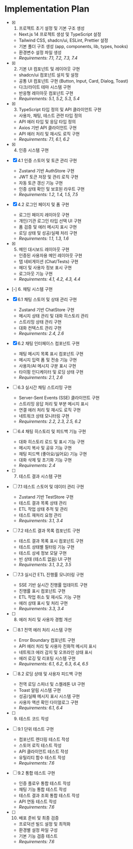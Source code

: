 # Implementation Plan

- [x] 1. 프로젝트 초기 설정 및 기본 구조 생성



  - Next.js 14 프로젝트 생성 및 TypeScript 설정
  - Tailwind CSS, shadcn/ui, ESLint, Prettier 설정
  - 기본 폴더 구조 생성 (app, components, lib, types, hooks)
  - 환경변수 설정 파일 생성
  - _Requirements: 7.1, 7.2, 7.3, 7.4_

- [x] 2. 기본 UI 컴포넌트 및 레이아웃 구현



  - shadcn/ui 컴포넌트 설치 및 설정
  - 공통 UI 컴포넌트 구현 (Button, Input, Card, Dialog, Toast)
  - 다크/라이트 테마 시스템 구현
  - 반응형 레이아웃 컴포넌트 구현
  - _Requirements: 5.1, 5.2, 5.3, 5.4_

- [x] 3. TypeScript 타입 정의 및 API 클라이언트 구현







  - 사용자, 채팅, 테스트 관련 타입 정의
  - API 에러 타입 및 응답 타입 정의
  - Axios 기반 API 클라이언트 구현
  - API 에러 처리 및 재시도 로직 구현
  - _Requirements: 7.1, 6.1, 6.2_

- [x] 4. 인증 시스템 구현



- [x] 4.1 인증 스토어 및 토큰 관리 구현



  - Zustand 기반 AuthStore 구현
  - JWT 토큰 저장 및 관리 로직 구현
  - 자동 토큰 갱신 기능 구현
  - 인증 상태 확인 및 보호된 라우트 구현
  - _Requirements: 1.2, 1.4, 1.5, 7.5_

- [x] 4.2 로그인 페이지 및 폼 구현





  - 로그인 페이지 레이아웃 구현
  - 개인/기관 로그인 타입 선택 UI 구현
  - 폼 검증 및 에러 메시지 표시 구현
  - 로딩 상태 및 성공/실패 처리 구현
  - _Requirements: 1.1, 1.3, 1.6_

- [x] 5. 메인 대시보드 레이아웃 구현






  - 인증된 사용자용 메인 레이아웃 구현
  - 탭 네비게이션 (Chat/Tests) 구현
  - 헤더 및 사용자 정보 표시 구현
  - 로그아웃 기능 구현
  - _Requirements: 4.1, 4.2, 4.3, 4.4_

- [-] 6. 채팅 시스템 구현


- [x] 6.1 채팅 스토어 및 상태 관리 구현







  - Zustand 기반 ChatStore 구현
  - 메시지 상태 관리 및 대화 히스토리 관리
  - 스트리밍 상태 관리 구현
  - 대화 컨텍스트 관리 구현
  - _Requirements: 2.4, 2.6_

- [x] 6.2 채팅 인터페이스 컴포넌트 구현





  - 채팅 메시지 목록 표시 컴포넌트 구현
  - 메시지 입력 폼 및 전송 기능 구현
  - 사용자/AI 메시지 구분 표시 구현
  - 타이핑 인디케이터 및 로딩 상태 구현
  - _Requirements: 2.1, 2.6_

- [ ] 6.3 실시간 채팅 스트리밍 구현




  - Server-Sent Events (SSE) 클라이언트 구현
  - 스트리밍 응답 처리 및 부분 메시지 표시
  - 연결 에러 처리 및 재시도 로직 구현
  - 네트워크 상태 모니터링 구현
  - _Requirements: 2.2, 2.3, 2.5, 6.2_

- [ ] 6.4 채팅 히스토리 및 피드백 기능 구현
  - 대화 히스토리 로드 및 표시 기능 구현
  - 메시지 복사 및 공유 기능 구현
  - 채팅 피드백 (좋아요/싫어요) 기능 구현
  - 대화 삭제 및 초기화 기능 구현
  - _Requirements: 2.4_

- [ ] 7. 테스트 결과 시스템 구현
- [ ] 7.1 테스트 스토어 및 데이터 관리 구현
  - Zustand 기반 TestStore 구현
  - 테스트 결과 목록 상태 관리
  - ETL 작업 상태 추적 및 관리
  - 테스트 재처리 요청 관리
  - _Requirements: 3.1, 3.4_

- [ ] 7.2 테스트 결과 목록 컴포넌트 구현
  - 테스트 결과 목록 표시 컴포넌트 구현
  - 테스트 상태별 필터링 기능 구현
  - 테스트 상세 정보 모달 구현
  - 빈 상태 (테스트 없음) UI 구현
  - _Requirements: 3.1, 3.2, 3.5_

- [ ] 7.3 실시간 ETL 진행률 모니터링 구현
  - SSE 기반 실시간 진행률 업데이트 구현
  - 진행률 표시 컴포넌트 구현
  - ETL 작업 취소 및 재시도 기능 구현
  - 에러 상태 표시 및 처리 구현
  - _Requirements: 3.3, 3.4_

- [ ] 8. 에러 처리 및 사용자 경험 개선
- [ ] 8.1 전역 에러 처리 시스템 구현
  - Error Boundary 컴포넌트 구현
  - API 에러 처리 및 사용자 친화적 메시지 표시
  - 네트워크 에러 감지 및 오프라인 상태 표시
  - 에러 로깅 및 리포팅 시스템 구현
  - _Requirements: 6.1, 6.2, 6.3, 6.4, 6.5_

- [ ] 8.2 로딩 상태 및 사용자 피드백 구현
  - 전역 로딩 스피너 및 스켈레톤 UI 구현
  - Toast 알림 시스템 구현
  - 성공/실패 메시지 표시 시스템 구현
  - 사용자 액션 확인 다이얼로그 구현
  - _Requirements: 6.1, 6.4_

- [ ] 9. 테스트 코드 작성
- [ ] 9.1 단위 테스트 구현
  - 컴포넌트 렌더링 테스트 작성
  - 스토어 로직 테스트 작성
  - API 클라이언트 테스트 작성
  - 유틸리티 함수 테스트 작성
  - _Requirements: 7.6_

- [ ] 9.2 통합 테스트 구현
  - 인증 플로우 통합 테스트 작성
  - 채팅 기능 통합 테스트 작성
  - 테스트 결과 조회 통합 테스트 작성
  - API 연동 테스트 작성
  - _Requirements: 7.6_

- [ ] 10. 배포 준비 및 최종 검증
  - 프로덕션 빌드 설정 및 최적화
  - 환경별 설정 파일 구성
  - 기본 기능 검증 테스트
  - _Requirements: 7.6_